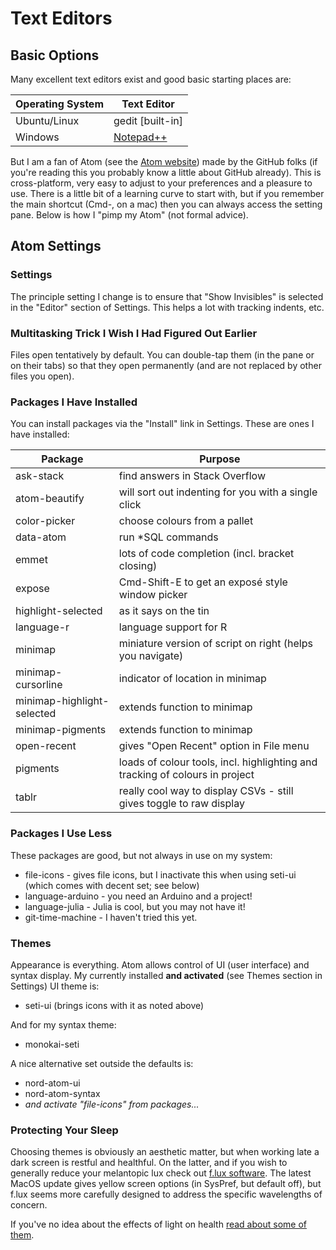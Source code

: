 # Text Editors
## Basic Options
Many excellent text editors exist and good basic starting places are:

Operating System | Text Editor
---------------- | -----------
Ubuntu/Linux | gedit [built-in]
Windows |[Notepad++](https://notepad-plus-plus.org)

But I am a fan of Atom (see the [Atom website](https://atom.io)) made by the GitHub folks (if you're reading this you probably know a little about GitHub already). This is cross-platform, very easy to adjust to your preferences and a pleasure to use. There is a little bit of a learning curve to start with, but if you remember the main shortcut (Cmd-, on a mac) then you can always access the setting pane. Below is how I "pimp my Atom" (not formal advice).

## Atom Settings
### Settings
The principle setting I change is to ensure that "Show Invisibles" is selected in the "Editor" section of Settings. This helps a lot with tracking indents, etc.

### Multitasking Trick I Wish I Had Figured Out Earlier
Files open tentatively by default. You can double-tap them (in the pane or on their tabs) so that they open permanently (and are not replaced by other files you open).

### Packages I Have Installed
You can install packages via the "Install" link in Settings. These are ones I have installed:

Package | Purpose
------- | -------
ask-stack | find answers in Stack Overflow
atom-beautify | will sort out indenting for you with a single click
color-picker | choose colours from a pallet
data-atom | run \*SQL commands
emmet | lots of code completion (incl. bracket closing)
expose | Cmd-Shift-E to get an exposé style window picker
highlight-selected | as it says on the tin
language-r | language support for R
minimap | miniature version of script on right (helps you navigate)
minimap-cursorline | indicator of location in minimap
minimap-highlight-selected | extends function to minimap
minimap-pigments | extends function to minimap
open-recent | gives "Open Recent" option in File menu
pigments | loads of colour tools, incl. highlighting and tracking of colours in project
tablr | really cool way to display CSVs - still gives toggle to raw display

### Packages I Use Less
These packages are good, but not always in use on my system:
* file-icons - gives file icons, but I inactivate this when using seti-ui (which comes with decent set; see below)
* language-arduino - you need an Arduino and a project!
* language-julia - Julia is cool, but you may not have it!
* git-time-machine - I haven't tried this yet.

### Themes
Appearance is everything. Atom allows control of UI (user interface) and syntax display. My currently installed **and activated** (see Themes section in Settings) UI theme is:
* seti-ui (brings icons with it as noted above)

And for my syntax theme:
* monokai-seti

A nice alternative set outside the defaults is:
* nord-atom-ui
* nord-atom-syntax
* *and activate "file-icons" from packages...*

### Protecting Your Sleep
Choosing themes is obviously an aesthetic matter, but when working late a dark screen is restful and healthful. On the latter, and if you wish to generally reduce your melantopic lux check out [f.lux software](https://justgetflux.com). The latest MacOS update gives yellow screen options (in SysPref, but default off), but f.lux seems more carefully designed to address the specific wavelengths of concern.

If you've no idea about the effects of light on health [read about some of them](http://dx.doi.org/10.1530/EC-16-0097).
